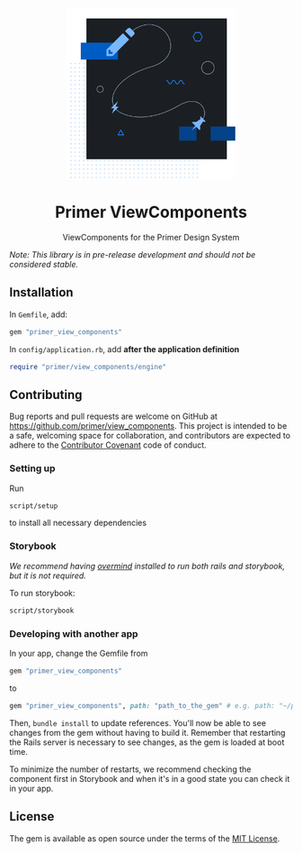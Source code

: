 <p align="center">
  <img width="300px" src="/static/assets/readme-components.png">
</p>

<h1 align="center">Primer ViewComponents</h1>

<p align="center">ViewComponents for the Primer Design System</p>

_Note: This library is in pre-release development and should not be considered stable._

## Installation

In `Gemfile`, add:

```ruby
gem "primer_view_components"
```

In `config/application.rb`, add **after the application definition**

```ruby
require "primer/view_components/engine"
```

## Contributing

Bug reports and pull requests are welcome on GitHub at https://github.com/primer/view_components. This project is intended to be a safe, welcoming space for collaboration, and contributors are expected to adhere to the [Contributor Covenant](http://contributor-covenant.org) code of conduct.

### Setting up

Run

```bash
script/setup
```

to install all necessary dependencies

### Storybook

*We recommend having [overmind](https://github.com/DarthSim/overmind) installed to run both rails and storybook, but it is not required.*

To run storybook:

```bash
script/storybook
```

### Developing with another app

In your app, change the Gemfile from

```ruby
gem "primer_view_components"
```

to

```ruby
gem "primer_view_components", path: "path_to_the_gem" # e.g. path: "~/primer/view_components"
```

Then, `bundle install` to update references. You'll now be able to see changes from the gem without having to build it.
Remember that restarting the Rails server is necessary to see changes, as the gem is loaded at boot time.

To minimize the number of restarts, we recommend checking the component first in Storybook and when it's in a good state
you can check it in your app.

## License

The gem is available as open source under the terms of the [MIT License](https://opensource.org/licenses/MIT).
